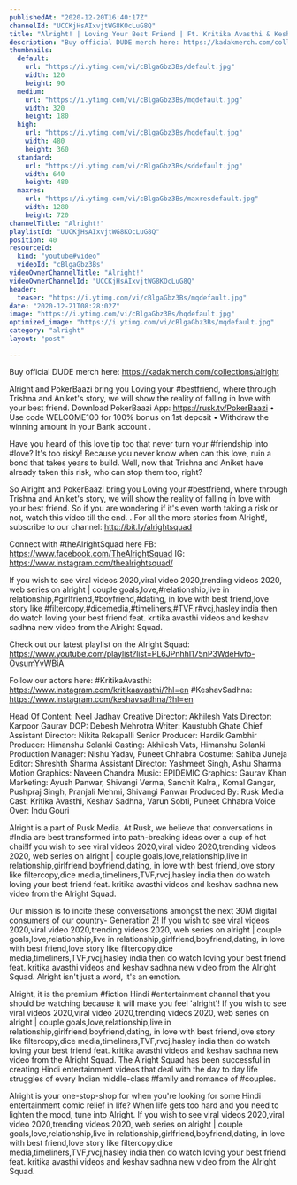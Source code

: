 ```yaml
---
publishedAt: "2020-12-20T16:40:17Z"
channelId: "UCCKjHsAIxvjtWG8KOcLuG8Q"
title: "Alright! | Loving Your Best Friend | Ft. Kritika Avasthi & Keshav Sadhna"
description: "Buy official DUDE merch here: https://kadakmerch.com/collections/alright\n\nAlright and PokerBaazi bring you Loving your #bestfriend, where through Trishna and Aniket's story, we will show the reality of falling in love with your best friend.\nDownload PokerBaazi App: https://rusk.tv/PokerBaazi\n• Use code WELCOME100 for 100% bonus on 1st deposit\n• Withdraw the winning amount in your  Bank account\n.\n\nHave you heard of this love tip too that never turn your #friendship into #love? It's too risky! Because you never know when can this love, ruin a bond that takes years to build. Well, now that Trishna and Aniket have already taken this risk, who can stop them too, right? \n\nSo Alright and PokerBaazi bring you Loving your #bestfriend, where through Trishna and Aniket's story, we will show the reality of falling in love with your best friend. So if you are wondering if it's even worth taking a risk or not, watch this video till the end. . For all the more stories from Alright!, subscribe to our channel: http://bit.ly/alrightsquad\n\nConnect with #theAlrightSquad here\nFB: https://www.facebook.com/TheAlrightSquad\nIG: https://www.instagram.com/thealrightsquad/\n\nIf you wish to see viral videos 2020,viral video 2020,trending videos 2020, web series on alright | couple goals,love,#relationship,live in relationship,#girlfriend,#boyfriend,#dating, in love with best friend,love story like #filtercopy,#dicemedia,#timeliners,#TVF,r#vcj,hasley india then do watch loving your best friend feat. kritika avasthi videos and keshav sadhna new video from the Alright Squad.\n\nCheck out our latest playlist on the Alright Squad: https://www.youtube.com/playlist?list=PL6JPnhhI175nP3WdeHvfo-OvsumYvWBiA\n\nFollow our actors here:\n#KritikaAvasthi: https://www.instagram.com/kritikaavasthi/?hl=en\n#KeshavSadhna: https://www.instagram.com/keshavsadhna/?hl=en\n\nHead Of Content: Neel Jadhav\nCreative Director: Akhilesh Vats\nDirector: Karpoor Gaurav\nDOP: Debesh Mehrotra\nWriter: Kaustubh Ghate\nChief Assistant Director: Nikita Rekapalli\nSenior Producer: Hardik Gambhir\nProducer: Himanshu Solanki\nCasting: Akhilesh Vats, Himanshu Solanki\nProduction Manager: Nishu Yadav, Puneet Chhabra\nCostume: Sahiba Juneja\nEditor: Shreshth Sharma\nAssistant Director: Yashmeet Singh, Ashu Sharma\nMotion Graphics: Naveen Chandra\nMusic: EPIDEMIC\nGraphics: Gaurav Khan\nMarketing: Ayush Panwar, Shivangi Verma, Sanchit Kalra,, Komal Gangar, Pushpraj Singh,  Pranjali Mehmi, Shivangi Panwar\nProduced By: Rusk Media\nCast: Kritika Avasthi, Keshav Sadhna, Varun Sobti, Puneet Chhabra\nVoice Over: Indu Gouri\n\nAlright is a part of Rusk Media. At Rusk, we believe that conversations in #India are best transformed into path-breaking ideas over a cup of hot chai!If you wish to see viral videos 2020,viral video 2020,trending videos 2020, web series on alright | couple goals,love,relationship,live in relationship,girlfriend,boyfriend,dating, in love with best friend,love story like filtercopy,dice media,timeliners,TVF,rvcj,hasley india then do watch loving your best friend feat. kritika avasthi videos and keshav sadhna new video from the Alright Squad.\n\n\nOur mission is to incite these conversations amongst the next 30M digital consumers of our country- Generation Z! If you wish to see viral videos 2020,viral video 2020,trending videos 2020, web series on alright | couple goals,love,relationship,live in relationship,girlfriend,boyfriend,dating, in love with best friend,love story like filtercopy,dice media,timeliners,TVF,rvcj,hasley india then do watch loving your best friend feat. kritika avasthi videos and keshav sadhna new video from the Alright Squad. Alright isn't just a word, it's an emotion.\n\nAlright, it is the premium #fiction Hindi #entertainment channel that you should be watching because it will make you feel 'alright'! If you wish to see viral videos 2020,viral video 2020,trending videos 2020, web series on alright | couple goals,love,relationship,live in relationship,girlfriend,boyfriend,dating, in love with best friend,love story like filtercopy,dice media,timeliners,TVF,rvcj,hasley india then do watch loving your best friend feat. kritika avasthi videos and keshav sadhna new video from the Alright Squad. The Alright Squad has been successful in creating Hindi entertainment videos that deal with the day to day life struggles of every Indian middle-class #family and romance of #couples.\n\nAlright is your one-stop-shop for when you're looking for some Hindi entertainment comic relief in life? When life gets too hard and you need to lighten the mood, tune into Alright. If you wish to see viral videos 2020,viral video 2020,trending videos 2020, web series on alright | couple goals,love,relationship,live in relationship,girlfriend,boyfriend,dating, in love with best friend,love story like filtercopy,dice media,timeliners,TVF,rvcj,hasley india then do watch loving your best friend feat. kritika avasthi videos and keshav sadhna new video from the Alright Squad."
thumbnails:
  default:
    url: "https://i.ytimg.com/vi/cBlgaGbz3Bs/default.jpg"
    width: 120
    height: 90
  medium:
    url: "https://i.ytimg.com/vi/cBlgaGbz3Bs/mqdefault.jpg"
    width: 320
    height: 180
  high:
    url: "https://i.ytimg.com/vi/cBlgaGbz3Bs/hqdefault.jpg"
    width: 480
    height: 360
  standard:
    url: "https://i.ytimg.com/vi/cBlgaGbz3Bs/sddefault.jpg"
    width: 640
    height: 480
  maxres:
    url: "https://i.ytimg.com/vi/cBlgaGbz3Bs/maxresdefault.jpg"
    width: 1280
    height: 720
channelTitle: "Alright!"
playlistId: "UUCKjHsAIxvjtWG8KOcLuG8Q"
position: 40
resourceId:
  kind: "youtube#video"
  videoId: "cBlgaGbz3Bs"
videoOwnerChannelTitle: "Alright!"
videoOwnerChannelId: "UCCKjHsAIxvjtWG8KOcLuG8Q"
header:
  teaser: "https://i.ytimg.com/vi/cBlgaGbz3Bs/mqdefault.jpg"
date: "2020-12-21T08:28:02Z"
image: "https://i.ytimg.com/vi/cBlgaGbz3Bs/hqdefault.jpg"
optimized_image: "https://i.ytimg.com/vi/cBlgaGbz3Bs/mqdefault.jpg"
category: "alright"
layout: "post"

---
```

Buy official DUDE merch here: https://kadakmerch.com/collections/alright

Alright and PokerBaazi bring you Loving your #bestfriend, where through Trishna and Aniket's story, we will show the reality of falling in love with your best friend.
Download PokerBaazi App: https://rusk.tv/PokerBaazi
• Use code WELCOME100 for 100% bonus on 1st deposit
• Withdraw the winning amount in your  Bank account
.

Have you heard of this love tip too that never turn your #friendship into #love? It's too risky! Because you never know when can this love, ruin a bond that takes years to build. Well, now that Trishna and Aniket have already taken this risk, who can stop them too, right? 

So Alright and PokerBaazi bring you Loving your #bestfriend, where through Trishna and Aniket's story, we will show the reality of falling in love with your best friend. So if you are wondering if it's even worth taking a risk or not, watch this video till the end. . For all the more stories from Alright!, subscribe to our channel: http://bit.ly/alrightsquad

Connect with #theAlrightSquad here
FB: https://www.facebook.com/TheAlrightSquad
IG: https://www.instagram.com/thealrightsquad/

If you wish to see viral videos 2020,viral video 2020,trending videos 2020, web series on alright | couple goals,love,#relationship,live in relationship,#girlfriend,#boyfriend,#dating, in love with best friend,love story like #filtercopy,#dicemedia,#timeliners,#TVF,r#vcj,hasley india then do watch loving your best friend feat. kritika avasthi videos and keshav sadhna new video from the Alright Squad.

Check out our latest playlist on the Alright Squad: https://www.youtube.com/playlist?list=PL6JPnhhI175nP3WdeHvfo-OvsumYvWBiA

Follow our actors here:
#KritikaAvasthi: https://www.instagram.com/kritikaavasthi/?hl=en
#KeshavSadhna: https://www.instagram.com/keshavsadhna/?hl=en

Head Of Content: Neel Jadhav
Creative Director: Akhilesh Vats
Director: Karpoor Gaurav
DOP: Debesh Mehrotra
Writer: Kaustubh Ghate
Chief Assistant Director: Nikita Rekapalli
Senior Producer: Hardik Gambhir
Producer: Himanshu Solanki
Casting: Akhilesh Vats, Himanshu Solanki
Production Manager: Nishu Yadav, Puneet Chhabra
Costume: Sahiba Juneja
Editor: Shreshth Sharma
Assistant Director: Yashmeet Singh, Ashu Sharma
Motion Graphics: Naveen Chandra
Music: EPIDEMIC
Graphics: Gaurav Khan
Marketing: Ayush Panwar, Shivangi Verma, Sanchit Kalra,, Komal Gangar, Pushpraj Singh,  Pranjali Mehmi, Shivangi Panwar
Produced By: Rusk Media
Cast: Kritika Avasthi, Keshav Sadhna, Varun Sobti, Puneet Chhabra
Voice Over: Indu Gouri

Alright is a part of Rusk Media. At Rusk, we believe that conversations in #India are best transformed into path-breaking ideas over a cup of hot chai!If you wish to see viral videos 2020,viral video 2020,trending videos 2020, web series on alright | couple goals,love,relationship,live in relationship,girlfriend,boyfriend,dating, in love with best friend,love story like filtercopy,dice media,timeliners,TVF,rvcj,hasley india then do watch loving your best friend feat. kritika avasthi videos and keshav sadhna new video from the Alright Squad.


Our mission is to incite these conversations amongst the next 30M digital consumers of our country- Generation Z! If you wish to see viral videos 2020,viral video 2020,trending videos 2020, web series on alright | couple goals,love,relationship,live in relationship,girlfriend,boyfriend,dating, in love with best friend,love story like filtercopy,dice media,timeliners,TVF,rvcj,hasley india then do watch loving your best friend feat. kritika avasthi videos and keshav sadhna new video from the Alright Squad. Alright isn't just a word, it's an emotion.

Alright, it is the premium #fiction Hindi #entertainment channel that you should be watching because it will make you feel 'alright'! If you wish to see viral videos 2020,viral video 2020,trending videos 2020, web series on alright | couple goals,love,relationship,live in relationship,girlfriend,boyfriend,dating, in love with best friend,love story like filtercopy,dice media,timeliners,TVF,rvcj,hasley india then do watch loving your best friend feat. kritika avasthi videos and keshav sadhna new video from the Alright Squad. The Alright Squad has been successful in creating Hindi entertainment videos that deal with the day to day life struggles of every Indian middle-class #family and romance of #couples.

Alright is your one-stop-shop for when you're looking for some Hindi entertainment comic relief in life? When life gets too hard and you need to lighten the mood, tune into Alright. If you wish to see viral videos 2020,viral video 2020,trending videos 2020, web series on alright | couple goals,love,relationship,live in relationship,girlfriend,boyfriend,dating, in love with best friend,love story like filtercopy,dice media,timeliners,TVF,rvcj,hasley india then do watch loving your best friend feat. kritika avasthi videos and keshav sadhna new video from the Alright Squad.